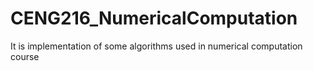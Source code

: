 # CENG216_NumericalComputation
It is implementation of some algorithms used in numerical computation course
